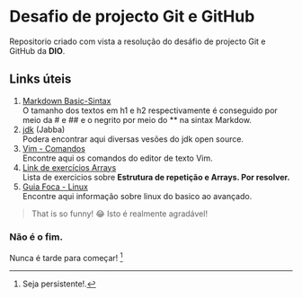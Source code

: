 # Desafio de projecto Git e GitHub
Repositorio criado com vista a resolução do desáfio de projecto Git e GitHub da **DIO**.

## Links úteis
1. [Markdown Basic-Sintax](https://www.markdownguide.org/basic-syntax/)<br>
O tamanho dos textos em h1 e h2 respectivamente é conseguido por meio da # e ## e o negrito por meio do ** na sintax Markdow. <br>
2. [jdk](https://github.com/shyiko/jabba) (Jabba)<br>
Podera encontrar aqui diversas vesões do jdk open source.<br>
3. [Vim - Comandos](https://github.com/Derito/dio-desafio-github-pr/blob/master/Instalando%20e%20Executando%20Java%20-%20Linux/Vim.txt)<br>
Encontre aqui os comandos do editor de texto Vim.<br>
4. [Link de exercícios Arrays](https://wiki.python.org.br/EstruturaDeRepeticao)<br>
Lista de exercicios sobre **Estrutura de repetição e Arrays. Por resolver.**<br>
5. [Guia Foca - Linux](https://guiafoca.org/)<br>
Encontre aqui informação sobre linux do basico ao avançado.
> That is so funny! :joy: Isto é realmente agradável!
### Não é o fim.
Nunca é tarde para começar! [^1]

[^1]: Seja persistente!.
